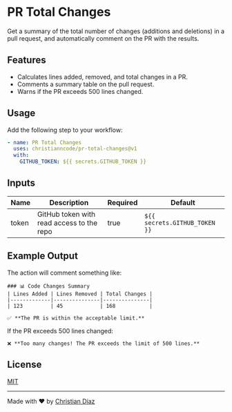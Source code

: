 # PR Total Changes

Get a summary of the total number of changes (additions and deletions) in a pull request, and automatically comment on the PR with the results.

## Features

- Calculates lines added, removed, and total changes in a PR.
- Comments a summary table on the pull request.
- Warns if the PR exceeds 500 lines changed.

## Usage

Add the following step to your workflow:

```yaml
- name: PR Total Changes
  uses: christianncode/pr-total-changes@v1
  with:
    GITHUB_TOKEN: ${{ secrets.GITHUB_TOKEN }}
```

## Inputs

| Name  | Description                               | Required | Default                       |
| ----- | ----------------------------------------- | -------- | ----------------------------- |
| token | GitHub token with read access to the repo | true     | `${{ secrets.GITHUB_TOKEN }}` |

## Example Output

The action will comment something like:

```
### 📊 Code Changes Summary
| Lines Added | Lines Removed | Total Changes |
|-------------|---------------|---------------|
| 123         | 45            | 168           |

✅ **The PR is within the acceptable limit.**
```

If the PR exceeds 500 lines changed:

```
❌ **Too many changes! The PR exceeds the limit of 500 lines.**
```

## License

[MIT](LICENSE)

---

Made with ❤️ by [Christian Díaz](https://github.com/christianncode)
